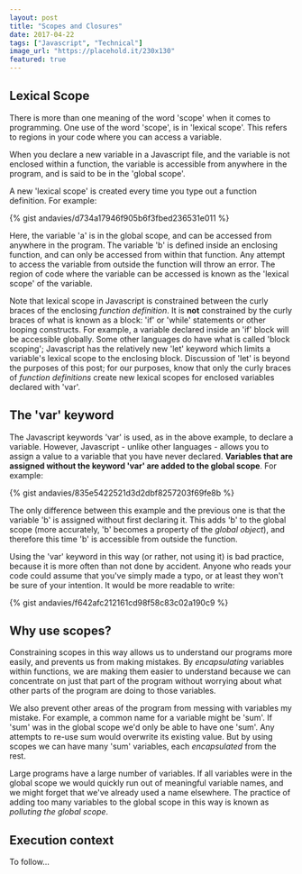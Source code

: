 ```yaml
---
layout: post
title: "Scopes and Closures"
date: 2017-04-22
tags: ["Javascript", "Technical"]
image_url: "https://placehold.it/230x130"
featured: true
---
```


## Lexical Scope

There is more than one meaning of the word 'scope' when it comes to programming. One use of the word 'scope', is in 'lexical scope'. This refers to regions in your code where you can access a variable.

When you declare a new variable in a Javascript file, and the variable is not enclosed within a function, the variable is accessible from anywhere in the program, and is said to be in the 'global scope'.

A new 'lexical scope' is created every time you type out a function definition. For example:

{% gist andavies/d734a17946f905b6f3fbed236531e011 %}

Here, the variable 'a' is in the global scope, and can be accessed from anywhere in the program. The variable 'b' is defined inside an enclosing function, and can only be accessed from within that function. Any attempt to access the variable from outside the function will throw an error. The region of code where the variable can be accessed is known as the 'lexical scope' of the variable.

Note that lexical scope in Javascript is constrained between the curly braces of the enclosing *function definition*. It is **not** constrained by the curly braces of what is known as a block: 'if' or 'while' statements or other looping constructs. For example, a variable declared inside an 'if' block will be accessible globally. Some other languages do have what is called 'block scoping'; Javascript has the relatively new 'let' keyword which limits a variable's lexical scope to the enclosing block. Discussion of 'let' is beyond the purposes of this post; for our purposes, know that only the curly braces of *function definitions* create new lexical scopes for enclosed variables declared with 'var'.


## The 'var' keyword

The Javascript keywords 'var' is used, as in the above example, to declare a variable. However, Javascript - unlike other languages - allows you to assign a value to a variable that you have never declared. **Variables that are assigned without the keyword 'var' are added to the global scope**. For example:

{% gist andavies/835e5422521d3d2dbf8257203f69fe8b %}

The only difference between this example and the previous one is that the variable 'b' is assigned without first declaring it. This adds 'b' to the global scope (more accurately, 'b' becomes a property of the *global object*), and therefore this time 'b' is accessible from outside the function.

Using the 'var' keyword in this way (or rather, not using it) is bad practice, because it is more often than not done by accident. Anyone who reads your code could assume that you've simply made a typo, or at least they won't be sure of your intention. It would be more readable to write:

{% gist andavies/f642afc212161cd98f58c83c02a190c9 %}


## Why use scopes?

Constraining scopes in this way allows us to understand our programs more easily, and prevents us from making mistakes. By *encapsulating* variables within functions, we are making them easier to understand because we can concentrate on just that part of the program without worrying about what other parts of the program are doing to those variables. 

We also prevent other areas of the program from messing with variables my mistake. For example, a common name for a variable might be 'sum'. If 'sum' was in the global scope we'd only be able to have one 'sum'. Any attempts to re-use sum would overwrite its existing value. But by using scopes we can have many 'sum' variables, each *encapsulated* from the rest. 

Large programs have a large number of variables. If all variables were in the global scope we would quickly run out of meaningful variable names, and we might forget that we've already used a name elsewhere. The practice of adding too many variables to the global scope in this way is known as *polluting the global scope*.


## Execution context

To follow...



